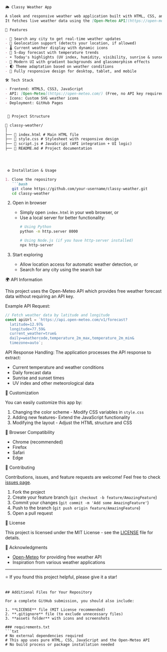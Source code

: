 

```markdown
🌦️ Classy Weather App

A sleek and responsive weather web application built with HTML, CSS, and JavaScript.  
It fetches live weather data using the [Open-Meteo API](https://open-meteo.com/) and displays current weather conditions and forecasts for any location.

🚀 Features

- 🔎 Search any city to get real-time weather updates
- 📍 Geolocation support (detects your location, if allowed)
- 🌡️ Current weather display with dynamic icons
- 📅 5-day forecast with temperature trends
- ☀️ Today's highlights (UV index, humidity, visibility, sunrise & sunset)
- 🎨 Modern UI with gradient backgrounds and glassmorphism effects
- 🌓 Theme adaptation based on weather conditions
- 📱 Fully responsive design for desktop, tablet, and mobile

🛠️ Tech Stack

- Frontend: HTML5, CSS3, JavaScript
- API: [Open-Meteo](https://open-meteo.com/) (Free, no API key required)
- Icons: Custom SVG weather icons
- Deployment: GitHub Pages


 📂 Project Structure

📁 classy-weather/
│
├── 📄 index.html # Main HTML file
├── 📄 style.css # Stylesheet with responsive design
├── 📄 script.js # JavaScript (API integration + UI logic)
├── 📄 README.md # Project documentation




 ⚙️ Installation & Usage

1. Clone the repository
   ```bash
   git clone https://github.com/your-username/classy-weather.git
   cd classy-weather
   ```

2. Open in browser
   - Simply open `index.html` in your web browser, or
   - Use a local server for better functionality:
     ```bash
     # Using Python
     python -m http.server 8000
     
     # Using Node.js (if you have http-server installed)
     npx http-server
     ```

3. Start exploring
   - Allow location access for automatic weather detection, or
   - Search for any city using the search bar

🌍 API Information

This project uses the Open-Meteo API which provides free weather forecast data without requiring an API key.

Example API Request:
```javascript
// Fetch weather data by latitude and longitude
const apiUrl = `https://api.open-meteo.com/v1/forecast?
  latitude=12.97&
  longitude=77.59&
  current_weather=true&
  daily=weathercode,temperature_2m_max,temperature_2m_min&
  timezone=auto`;
```

API Response Handling:
The application processes the API response to extract:
- Current temperature and weather conditions
- Daily forecast data
- Sunrise and sunset times
- UV index and other meteorological data

 🎨 Customization

You can easily customize this app by:

1. Changing the color scheme - Modify CSS variables in `style.css`
2. Adding new features- Extend the JavaScript functionality
3. Modifying the layout - Adjust the HTML structure and CSS

 📱 Browser Compatibility

- Chrome (recommended)
- Firefox
- Safari
- Edge

🤝 Contributing

Contributions, issues, and feature requests are welcome! Feel free to check [issues page](https://github.com/bhuvi6/classy-weather/issues).

1. Fork the project
2. Create your feature branch (`git checkout -b feature/AmazingFeature`)
3. Commit your changes (`git commit -m 'Add some AmazingFeature'`)
4. Push to the branch (`git push origin feature/AmazingFeature`)
5. Open a pull request

📜 License

This project is licensed under the MIT License - see the [LICENSE](LICENSE) file for details.

 🙏 Acknowledgments

- [Open-Meteo](https://open-meteo.com/) for providing free weather API
- Inspiration from various weather applications


---

⭐️ If you found this project helpful, please give it a star!
```

## Additional Files for Your Repository

For a complete GitHub submission, you should also include:

1. **LICENSE** file (MIT License recommended)
2. **.gitignore** file (to exclude unnecessary files)
3. **assets folder** with icons and screenshots

### requirements.txt
```txt
# No external dependencies required
# This app uses pure HTML, CSS, JavaScript and the Open-Meteo API
# No build process or package installation needed
```

